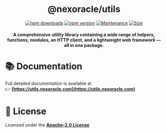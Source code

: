 <div align="center">

# @nexoracle/utils

[![npm downloads](https://img.shields.io/npm/dm/@nexoracle/utils?style=flat&color=blue)](https://www.npmjs.com/package/@nexoracle/utils)
[![npm version](https://img.shields.io/npm/v/@nexoracle/utils?style=flat&color=blue)](https://www.npmjs.com/package/@nexoracle/utils)
[![Maintenance](https://img.shields.io/badge/Maintained-Yes-blue?style=flat)](https://github.com/nexoracle/utils)
[![Size](https://img.shields.io/github/languages/code-size/nexoracle/utils?style=flat)](https://github.com/nexoracle/utils)

<p align="center">
  <h4>A comprehensive utility library containing a wide range of helpers, functions, modules, an HTTP client, and a lightweight web framework — all in one package.</h4>
</p>

</div>

# 📚 Documentation

Full detailed documentation is available at  
👉 **[https://utils.nexoracle.com](https://utils.nexoracle.com)**

# 📝 License

Licensed under the **[Apache-2.0 License](https://github.com/nexoracle/utils/blob/main/LICENSE)**